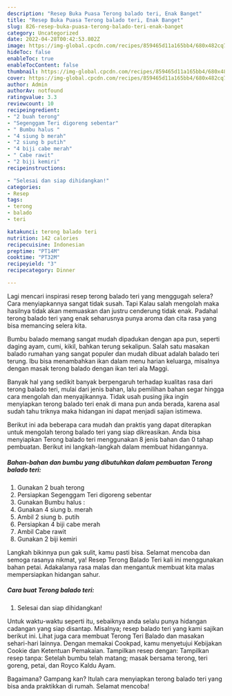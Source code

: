 ```yaml
---
description: "Resep Buka Puasa Terong balado teri, Enak Banget"
title: "Resep Buka Puasa Terong balado teri, Enak Banget"
slug: 826-resep-buka-puasa-terong-balado-teri-enak-banget
category: Uncategorized
date: 2022-04-28T00:42:53.802Z
image: https://img-global.cpcdn.com/recipes/859465d11a165bb4/680x482cq70/terong-balado-teri-foto-resep-utama.jpg
hideToc: false
enableToc: true
enableTocContent: false
thumbnail: https://img-global.cpcdn.com/recipes/859465d11a165bb4/680x482cq70/terong-balado-teri-foto-resep-utama.jpg
cover: https://img-global.cpcdn.com/recipes/859465d11a165bb4/680x482cq70/terong-balado-teri-foto-resep-utama.jpg
author: Admin
authorAv: notfound
ratingvalue: 3.3
reviewcount: 10
recipeingredient:
- "2 buah terong"
- "Segenggam Teri digoreng sebentar"
- " Bumbu halus "
- "4 siung b merah"
- "2 siung b putih"
- "4 biji cabe merah"
- " Cabe rawit"
- "2 biji kemiri"
recipeinstructions:

- "Selesai dan siap dihidangkan!"
categories:
- Resep
tags:
- terong
- balado
- teri

katakunci: terong balado teri 
nutrition: 142 calories
recipecuisine: Indonesian
preptime: "PT14M"
cooktime: "PT32M"
recipeyield: "3"
recipecategory: Dinner

---
```



Lagi mencari inspirasi resep terong balado teri yang menggugah selera? Cara menyiapkannya sangat tidak susah. Tapi Kalau salah mengolah maka hasilnya tidak akan memuaskan dan justru cenderung tidak enak. Padahal terong balado teri yang enak seharusnya punya aroma dan cita rasa yang bisa memancing selera kita.


Bumbu balado memang sangat mudah dipadukan dengan apa pun, seperti daging ayam, cumi, kikil, bahkan terung sekalipun. Salah satu masakan balado rumahan yang sangat populer dan mudah dibuat adalah balado teri terung. Ibu bisa menambahkan ikan dalam menu harian keluarga, misalnya dengan masak terong balado dengan ikan teri ala Maggi.

Banyak hal yang sedikit banyak berpengaruh terhadap kualitas rasa dari terong balado teri, mulai dari jenis bahan, lalu pemilihan bahan segar hingga cara mengolah dan menyajikannya. Tidak usah pusing jika ingin menyiapkan terong balado teri enak di mana pun anda berada, karena asal sudah tahu triknya maka hidangan ini dapat menjadi sajian istimewa.


Berikut ini ada beberapa cara mudah dan praktis yang dapat diterapkan untuk mengolah terong balado teri yang siap dikreasikan. Anda bisa menyiapkan Terong balado teri menggunakan 8 jenis bahan dan 0 tahap pembuatan. Berikut ini langkah-langkah dalam membuat hidangannya.

<!--inarticleads1-->

##### Bahan-bahan dan bumbu yang dibutuhkan dalam pembuatan Terong balado teri:

1. Gunakan 2 buah terong
1. Persiapkan Segenggam Teri digoreng sebentar
1. Gunakan  Bumbu halus :
1. Gunakan 4 siung b. merah
1. Ambil 2 siung b. putih
1. Persiapkan 4 biji cabe merah
1. Ambil  Cabe rawit
1. Gunakan 2 biji kemiri


Langkah bikinnya pun gak sulit, kamu pasti bisa. Selamat mencoba dan semoga rasanya nikmat, ya! Resep Terong Balado Teri kali ini menggunakan bahan petai. Adakalanya rasa malas dan mengantuk membuat kita malas mempersiapkan hidangan sahur. 

<!--inarticleads2-->

##### Cara buat Terong balado teri:


1. Selesai dan siap dihidangkan!

Untuk waktu-waktu seperti itu, sebaiknya anda selalu punya hidangan cadangan yang siap disantap. Misalnya; resep balado teri yang kami sajikan berikut ini. Lihat juga cara membuat Terong Teri Balado dan masakan sehari-hari lainnya. Dengan memakai Cookpad, kamu menyetujui Kebijakan Cookie dan Ketentuan Pemakaian. Tampilkan resep dengan: Tampilkan resep tanpa: Setelah bumbu telah matang; masak bersama terong, teri goreng, petai, dan Royco Kaldu Ayam. 

Bagaimana? Gampang kan? Itulah cara menyiapkan terong balado teri yang bisa anda praktikkan di rumah. Selamat mencoba!
